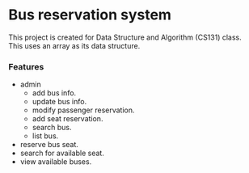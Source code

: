 # Bus reservation system
This project is created for Data Structure and Algorithm (CS131) class.  
This uses an array as its data structure.
### Features
- admin
  - add bus info.
  - update bus info.
  - modify passenger reservation.
  - add seat reservation.
  - search bus.
  - list bus.
- reserve bus seat.
- search for available seat.
- view available buses.

